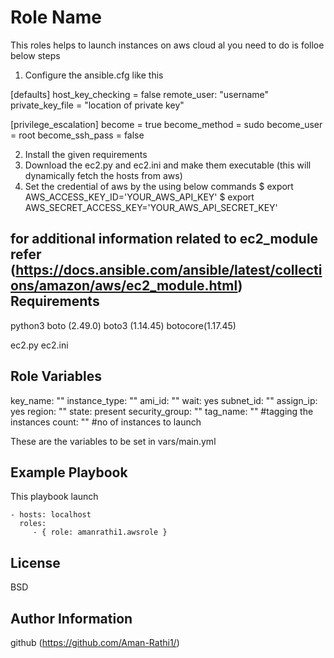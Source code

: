 Role Name
=========

This roles helps to launch instances on aws cloud al you need to do is folloe below steps
1. Configure the ansible.cfg like this
 
[defaults]
host_key_checking = false
remote_user: "username"
private_key_file = "location of private key"

[privilege_escalation]
become = true
become_method = sudo
become_user = root
become_ssh_pass = false

2. Install the given requirements
3. Download the ec2.py and ec2.ini and make them executable (this will dynamically fetch the hosts from aws)
4. Set the credential of aws by the using below commands
   $ export AWS_ACCESS_KEY_ID='YOUR_AWS_API_KEY'
   $ export AWS_SECRET_ACCESS_KEY='YOUR_AWS_API_SECRET_KEY'

for additional information related to ec2_module refer (https://docs.ansible.com/ansible/latest/collections/amazon/aws/ec2_module.html)
Requirements
------------
python3
boto (2.49.0)
boto3 (1.14.45)
botocore(1.17.45)

ec2.py 
ec2.ini


Role Variables
--------------
key_name: ""                                                                                                                                        instance_type: ""                                                                                                                                   ami_id: ""                                                                                                                                          wait: yes                                                                                                                                           subnet_id: ""                                                                                                                                       assign_ip: yes                                                                                                                                      region: ""                                                                                                                                          state: present                                                                                                                                      security_group: ""
tag_name: ""             #tagging the instances
count: ""                #no of instances to launch 

These are the variables to be set in vars/main.yml


Example Playbook
----------------

This playbook launch 

    - hosts: localhost
      roles:
         - { role: amanrathi1.awsrole }

License
-------	

BSD

Author Information
------------------
github (https://github.com/Aman-Rathi1/)
